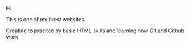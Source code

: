 Hi

This is one of my firest websites.

Creating to pracitce by basic HTML skills and learning how Git and Github work
